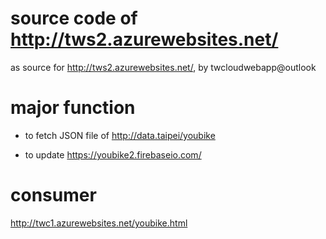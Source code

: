 # source code of  http://tws2.azurewebsites.net/
as source for http://tws2.azurewebsites.net/, by twcloudwebapp@outlook

# major function

- to fetch JSON file of http://data.taipei/youbike

- to update https://youbike2.firebaseio.com/

# consumer
http://twc1.azurewebsites.net/youbike.html
